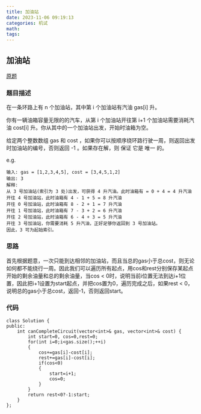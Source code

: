 ```yaml
---
title: 加油站
date: 2023-11-06 09:19:13
categories: 机试
math:
tags:
---
```

## 加油站
[原题](https://leetcode.cn/problems/gas-station/description/?envType=study-plan-v2&envId=top-interview-150)

### 题目描述
在一条环路上有 n 个加油站，其中第 i 个加油站有汽油 gas[i] 升。

你有一辆油箱容量无限的的汽车，从第 i 个加油站开往第 i+1 个加油站需要消耗汽油 cost[i] 升。你从其中的一个加油站出发，开始时油箱为空。

给定两个整数数组 gas 和 cost ，如果你可以按顺序绕环路行驶一周，则返回出发时加油站的编号，否则返回 -1 。如果存在解，则 保证 它是 唯一 的。

e.g.
```
输入: gas = [1,2,3,4,5], cost = [3,4,5,1,2]
输出: 3
解释:
从 3 号加油站(索引为 3 处)出发，可获得 4 升汽油。此时油箱有 = 0 + 4 = 4 升汽油
开往 4 号加油站，此时油箱有 4 - 1 + 5 = 8 升汽油
开往 0 号加油站，此时油箱有 8 - 2 + 1 = 7 升汽油
开往 1 号加油站，此时油箱有 7 - 3 + 2 = 6 升汽油
开往 2 号加油站，此时油箱有 6 - 4 + 3 = 5 升汽油
开往 3 号加油站，你需要消耗 5 升汽油，正好足够你返回到 3 号加油站。
因此，3 可为起始索引。
```
### 思路
首先根据题意，一次只能到达相邻的加油站，而且当总的gas小于总cost，则无论如何都不能绕行一周。因此我们可以遍历所有起点，用cos和rest分别保存某起点开始的剩余油量和总的剩余油量，当cos < 0时，说明当前i位置无法到达i+1位置，因此把i+1设置为start起点，并把cos置为0，遍历完成之后，如果rest < 0，说明总的gas小于总cost，返回-1，否则返回start。
### 代码
```
class Solution {
public:
    int canCompleteCircuit(vector<int>& gas, vector<int>& cost) {
        int start=0, cos=0,rest=0;
        for(int i=0;i<gas.size();++i)
        {
            cos+=gas[i]-cost[i];
            rest+=gas[i]-cost[i];
            if(cos<0)
            {
                start=i+1;
                cos=0;
            }
        }
        return rest<0?-1:start;
    }
};
```